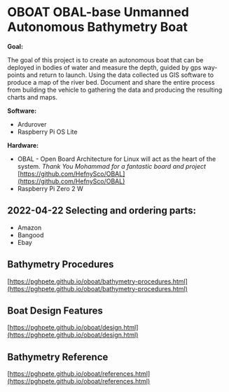 # OBOAT OBAL-base Unmanned Autonomous Bathymetry Boat

**Goal:**

The goal of this project is to create an autonomous boat that can be deployed in bodies of water and measure the depth, guided by gps way-points and return to launch. Using the data collected us GIS software to produce a map of the river bed.  Document and share the entire process from building the vehicle to gathering the data and producing the resulting charts and maps.

**Software:**
- Ardurover
- Raspberry Pi OS Lite

**Hardware:**
- OBAL - Open Board Architecture for Linux will act as the heart of the system. _Thank You Mohammad for a fantastic board and project_
  [https://github.com/HefnySco/OBAL](https://github.com/HefnySco/OBAL)
- Raspberry Pi Zero 2 W


## 2022-04-22 Selecting and ordering parts:
- Amazon
- Bangood
- Ebay

## Bathymetry Procedures
[https://pghpete.github.io/oboat/bathymetry-procedures.html](https://pghpete.github.io/oboat/bathymetry-procedures.html)

## Boat Design Features
[https://pghpete.github.io/oboat/design.html](https://pghpete.github.io/oboat/design.html)

## Bathymetry Reference
[https://pghpete.github.io/oboat/references.html](https://pghpete.github.io/oboat/references.html)
